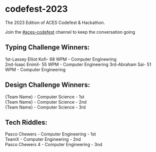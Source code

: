 # codefest-2023

The 2023 Edition of ACES Codefest & Hackathon.

Join the [#aces-codefest](https://discord.com/channels/1002884394547150859/1013398448055271464) channel to keep the conversation going

## **Typing Challenge Winners**:

1st-Lassey Elliot Kofi- 68 WPM - Computer Engineering  
2nd-Isaac Enimil- 55 WPM - Computer Engineering
3rd-Abraham Sai- 51 WPM - Computer Engineering

## **Design Challenge Winners**:

{Team Name} - Computer Science - 1st  
{Team Name} - Computer Science - 2nd  
{Team Name} - Computer Science - 3rd

## **Tech Riddles**:

Pasco Chewers - Computer Engineering - 1st  
TeamX - Computer Engineering - 2nd  
Pasco Chewers 4 - Computer Engineering - 3nd
